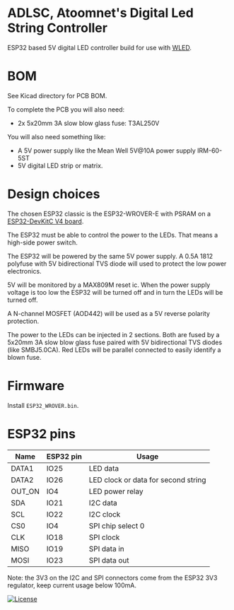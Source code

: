 # ADLSC, Atoomnet's Digital Led String Controller

ESP32 based 5V digital LED controller build for use with [WLED](https://kno.wled.ge/).

# BOM

See Kicad directory for PCB BOM.

To complete the PCB you will also need:

- 2x 5x20mm 3A slow blow glass fuse: T3AL250V

You will also need something like:

- A 5V power supply like the Mean Well 5V@10A power supply IRM-60-5ST
- 5V digital LED strip or matrix.

# Design choices

The chosen ESP32 classic is the ESP32-WROVER-E with PSRAM on a [ESP32-DevKitC V4 board](https://docs.espressif.com/projects/esp-idf/en/release-v4.2/esp32/hw-reference/esp32/get-started-devkitc.html).

The ESP32 must be able to control the power to the LEDs. That means a high-side power switch.

The ESP32 will be powered by the same 5V power supply. A 0.5A 1812 polyfuse with 5V bidirectional TVS diode will used to protect the low power electronics.

5V will be monitored by a MAX809M reset ic. When the power supply voltage is too low the ESP32 will be turned off and in turn the LEDs will be turned off.

A N-channel MOSFET (AOD442) will be used as a 5V reverse polarity protection.

The power to the LEDs can be injected in 2 sections. Both are fused by a 5x20mm 3A slow blow glass fuse paired with 5V bidirectional TVS diodes (like SMBJ5.0CA). Red LEDs will be parallel connected to easily identify a blown fuse.

# Firmware

Install `ESP32_WROVER.bin`.

# ESP32 pins

| Name   | ESP32 pin | Usage                               |
| ------ | --------- | ----------------------------------- |
| DATA1  | IO25      | LED data                            |
| DATA2  | IO26      | LED clock or data for second string |
| OUT_ON | IO4       | LED power relay                     |
| SDA    | IO21      | I2C data                            |
| SCL    | IO22      | I2C clock                           |
| CS0    | IO4       | SPI chip select 0                   |
| CLK    | IO18      | SPI clock                           |
| MISO   | IO19      | SPI data in                         |
| MOSI   | IO23      | SPI data out                        |

Note: the 3V3 on the I2C and SPI connectors come from the ESP32 3V3 regulator, keep current usage below 100mA.

[![License](https://img.shields.io/badge/License-Apache%202.0-blue.svg)](https://opensource.org/licenses/Apache-2.0)
